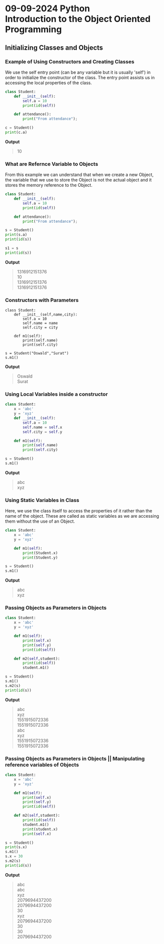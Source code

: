 # 09-09-2024 Python <br/> Introduction to the Object Oriented Programming

## Initializing Classes and Objects

### Example of Using Constructors and Creating Classes

We use the self entry point (can be any variable but it is usually 'self') in order to initialize the constructor of the class. The entry point assists us in accessing the local properties of the class.

```Python
class Student:
    def __init__(self): 
        self.a = 10
        print(id(self))

    def attendance():
        print("From attendance");

c = Student()
print(c.a)
```
**Output**

>10


### What are Refernce Variable to Objects

From this example we can understand that when we create a new Object, the variable that we use to store the Object is not the actual object and it stores the memory reference to the Object.

```Python
class Student:
    def __init__(self): 
        self.a = 10
        print(id(self))

    def attendance():
        print("From attendance");

s = Student()
print(s.a)
print(id(s))

s1 = s 
print(id(s))
```
**Output**

>1316912151376<br/>
>10<br/>
>1316912151376<br/>
>1316912151376<br/>


### Constructors with Parameters


```{Python}
class Student:
    def __init__(self,name,city): 
        self.a = 10
        self.name = name
        self.city = city

    def m1(self):
        print(self.name)
        print(self.city)

s = Student("Oswald","Surat")
s.m1()
```
**Output**

>Oswald<br/>
>Surat

### Using Local Variables inside a constructor


```Python
class Student:
    x = 'abc'
    y = 'xyz'
    def __init__(self): 
        self.a = 10
        self.name = self.x
        self.city = self.y

    def m1(self):
        print(self.name)
        print(self.city)

s = Student()
s.m1()
```
**Output**

>abc<br/>
>xyz


### Using Static Variables in Class

Here, we use the class itself to access the properties of it rather than the name of the object. These are called as static variables as we are accessing them without the use of an Object.

```Python
class Student:
    x = 'abc'
    y = 'xyz'

    def m1(self):
        print(Student.x)
        print(Student.y)

s = Student()
s.m1()
```
**Output**

>abc<br/>
>xyz


### Passing Objects as Parameters in Objects


```Python
class Student:
    x = 'abc'
    y = 'xyz'

    def m1(self):
        print(self.x)
        print(self.y)
        print(id(self))

    def m2(self,student):
        print(id(self))
        student.m1()

s = Student()
s.m1()
s.m2(s)
print(id(s))
```
**Output**

>abc<br/>
>xyz<br/>
>1551915072336<br/>
>1551915072336<br/>
>abc<br/>
>xyz<br/>
>1551915072336<br/>
>1551915072336<br/>


### Passing Objects as Parameters in Objects || Manipulating reference variables of Objects


```Python
class Student:
    x = 'abc'
    y = 'xyz'

    def m1(self):
        print(self.x)
        print(self.y)
        print(id(self))

    def m2(self,student):
        print(id(self))
        student.m1()
        print(student.x)
        print(self.x)

s = Student()
print(s.x)
s.m1()
s.x = 30
s.m2(s)
print(id(s))
```
**Output**

>abc<br/>
>abc<br/>
>xyz<br/>
>2079694437200<br/>
>2079694437200<br/>
>30<br/>
>xyz<br/>
>2079694437200<br/>
>30<br/>
>30<br/>
>2079694437200<br/>

